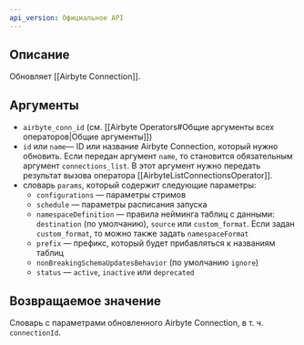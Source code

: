 ```yaml
---
api_version: Официальное API
---
```

## Описание
Обновляет [[Airbyte Connection]].
## Аргументы
- `airbyte_conn_id` (см. [[Airbyte Operators#Общие аргументы всех операторов|Общие аргументы]])
- `id` или `name`— ID или название Airbyte Connection, который нужно обновить. Если передан аргумент `name`, то  становится обязательным аргумент `connections_list`. В этот аргумент нужно передать результат вызова оператора [[AirbyteListConnectionsOperator]].
- словарь `params`, который содержит следующие параметры:
    - `configurations` — параметры стримов
    - `schedule` — параметры расписания запуска
    - `namespaceDefinition` — правила нейминга таблиц с данными: `destination` (по умолчанию), `source` или `custom_format`. Если задан `custom_format`, то можно также задать `namespaceFormat`
    - `prefix` — префикс, который будет прибавляться к названиям таблиц
    - `nonBreakingSchemaUpdatesBehavior` (по умолчанию `ignore`)
    - `status` — `active`, `inactive` или `deprecated`
## Возвращаемое значение
Словарь с параметрами обновленного Airbyte Connection, в т. ч. `connectionId`.